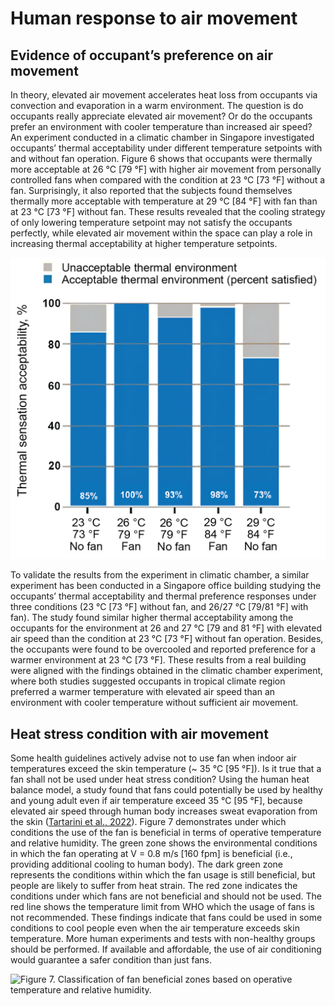 # Human response to air movement

## Evidence of occupant’s preference on air movement <a href="#_heading-h.49x2ik5" id="_heading-h.49x2ik5"></a>

In theory, elevated air movement accelerates heat loss from occupants via convection and evaporation in a warm environment. The question is do occupants really appreciate elevated air movement? Or do the occupants prefer an environment with cooler temperature than increased air speed? An experiment conducted in a climatic chamber in Singapore investigated occupants’ thermal acceptability under different temperature setpoints with and without fan operation. Figure 6 shows that occupants were thermally more acceptable at 26 °C \[79 °F] with higher air movement from personally controlled fans when compared with the condition at 23 °C \[73 °F] without a fan. Surprisingly, it also reported that the subjects found themselves thermally more acceptable with temperature at 29 °C \[84 °F] with fan than at 23 °C \[73 °F] without fan. These results revealed that the cooling strategy of only lowering temperature setpoint may not satisfy the occupants perfectly, while elevated air movement within the space can play a role in increasing thermal acceptability at higher temperature setpoints.

![Figure 6. Occupants’ thermal acceptability responses in climatic chamber (Schiavon et al., 2016).](<../.gitbook/assets/0 (46).png>)

To validate the results from the experiment in climatic chamber, a similar experiment has been conducted in a Singapore office building studying the occupants’ thermal acceptability and thermal preference responses under three conditions (23 °C \[73 °F] without fan, and 26/27 °C \[79/81 °F] with fan). The study found similar higher thermal acceptability among the occupants for the environment at 26 and 27 °C \[79 and 81 °F] with elevated air speed than the condition at 23 °C \[73 °F] without fan operation. Besides, the occupants were found to be overcooled and reported preference for a warmer environment at 23 °C \[73 °F]. These results from a real building were aligned with the findings obtained in the climatic chamber experiment, where both studies suggested occupants in tropical climate region preferred a warmer temperature with elevated air speed than an environment with cooler temperature without sufficient air movement.

## Heat stress condition with air movement <a href="#_heading-h.2p2csry" id="_heading-h.2p2csry"></a>

Some health guidelines actively advise not to use fan when indoor air temperatures exceed the skin temperature (\~ 35 °C \[95 °F]). Is it true that a fan shall not be used under heat stress condition? Using the human heat balance model, a study found that fans could potentially be used by healthy and young adult even if air temperature exceed 35 °C \[95 °F], because elevated air speed through human body increases sweat evaporation from the skin ([Tartarini et al., 2022](https://www.sciencedirect.com/science/article/pii/S0360132321008325)). Figure 7 demonstrates under which conditions the use of the fan is beneficial in terms of operative temperature and relative humidity. The green zone shows the environmental conditions in which the fan operating at V = 0.8 m/s \[160 fpm] is beneficial (i.e., providing additional cooling to human body). The dark green zone represents the conditions within which the fan usage is still beneficial, but people are likely to suffer from heat strain. The red zone indicates the conditions under which fans are not beneficial and should not be used. The red line shows the temperature limit from WHO which the usage of fans is not recommended. These findings indicate that fans could be used in some conditions to cool people even when the air temperature exceeds skin temperature. More human experiments and tests with non-healthy groups should be performed. If available and affordable, the use of air conditioning would guarantee a safer condition than just fans.

![Figure 7. Classification of fan beneficial zones based on operative temperature and relative humidity.
](<../.gitbook/assets/1 (8).png>)
